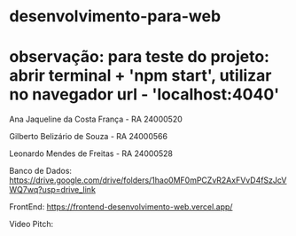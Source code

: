 # desenvolvimento-para-web

# observação: para teste do projeto: abrir terminal + 'npm start', utilizar no navegador url - 'localhost:4040'

Ana Jaqueline da Costa França - RA 24000520

Gilberto Belizário de Souza - RA 24000566

Leonardo Mendes de Freitas - RA 24000528

Banco de Dados: https://drive.google.com/drive/folders/1hao0MF0mPCZvR2AxFVvD4fSzJcVWQ7wq?usp=drive_link

FrontEnd: https://frontend-desenvolvimento-web.vercel.app/

Video Pitch: 
